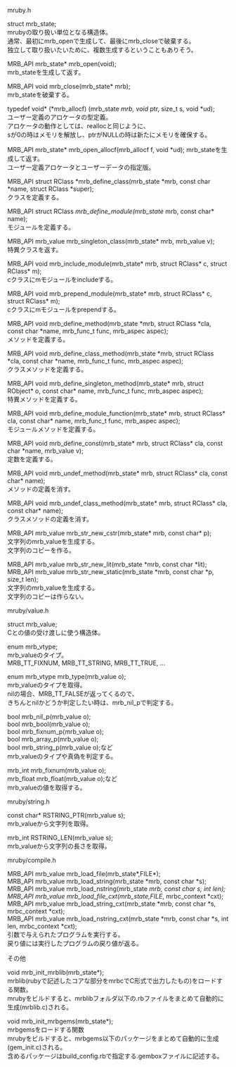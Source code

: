 ﻿
mruby.h  

struct mrb_state;  
mrubyの取り扱い単位となる構造体。  
通常、最初にmrb_openで生成して、最後にmrb_closeで破棄する。  
独立して取り扱いたいために、複数生成するということもありそう。  

MRB_API mrb_state* mrb_open(void);  
mrb_stateを生成して返す。  

MRB_API void mrb_close(mrb_state* mrb);  
mrb_stateを破棄する。  

typedef void* (*mrb_allocf) (mrb_state *mrb, void* ptr, size_t s, void *ud);  
ユーザー定義のアロケータの型定義。  
アロケータの動作としては、reallocと同じように、  
sが0の時はメモリを解放し、ptrがNULLの時は新たにメモリを確保する。  

MRB_API mrb_state* mrb_open_allocf(mrb_allocf f, void *ud);
mrb_stateを生成して返す。  
ユーザー定義アロケータとユーザーデータの指定版。  

MRB_API struct RClass *mrb_define_class(mrb_state *mrb, const char *name, struct RClass *super);  
クラスを定義する。  

MRB_API struct RClass *mrb_define_module(mrb_state* mrb, const char* name);  
モジュールを定義する。  

MRB_API mrb_value mrb_singleton_class(mrb_state* mrb, mrb_value v);  
特異クラスを返す。  

MRB_API void mrb_include_module(mrb_state* mrb, struct RClass* c, struct RClass* m);  
cクラスにmモジュールをincludeする。  

MRB_API void mrb_prepend_module(mrb_state* mrb, struct RClass* c, struct RClass* m);  
cクラスにmモジュールをprependする。  

MRB_API void mrb_define_method(mrb_state *mrb, struct RClass *cla, const char *name, mrb_func_t func, mrb_aspec aspec);  
メソッドを定義する。  

MRB_API void mrb_define_class_method(mrb_state *mrb, struct RClass *cla, const char *name, mrb_func_t func, mrb_aspec aspec);  
クラスメソッドを定義する。  

MRB_API void mrb_define_singleton_method(mrb_state* mrb, struct RObject* o, const char* name, mrb_func_t func, mrb_aspec aspec);  
特異メソッドを定義する。  

MRB_API void mrb_define_module_function(mrb_state* mrb, struct RClass* cla, const char* name, mrb_func_t func, mrb_aspec aspec);  
モジュールメソッドを定義する。  

MRB_API void mrb_define_const(mrb_state* mrb, struct RClass* cla, const char *name, mrb_value v);  
定数を定義する。  

MRB_API void mrb_undef_method(mrb_state* mrb, struct RClass* cla, const char* name);  
メソッドの定義を消す。  

MRB_API void mrb_undef_class_method(mrb_state* mrb, struct RClass* cla, const char* name);  
クラスメソッドの定義を消す。  

MRB_API mrb_value mrb_str_new_cstr(mrb_state* mrb, const char* p);  
文字列のmrb_valueを生成する。  
文字列のコピーを作る。  

MRB_API mrb_value mrb_str_new_lit(mrb_state *mrb, const char *lit);  
MRB_API mrb_value mrb_str_new_static(mrb_state *mrb, const char *p, size_t len);  
文字列のmrb_valueを生成する。  
文字列のコピーは作らない。  

mruby/value.h  

struct mrb_value;  
Cとの値の受け渡しに使う構造体。  

enum mrb_vtype;  
mrb_valueのタイプ。  
MRB_TT_FIXNUM, MRB_TT_STRING, MRB_TT_TRUE, …  

enum mrb_vtype mrb_type(mrb_value o);  
mrb_valueのタイプを取得。  
nilの場合、MRB_TT_FALSEが返ってくるので、  
きちんとnilかどうか判定したい時は、mrb_nil_pで判定する。  

bool mrb_nil_p(mrb_value o);  
bool mrb_bool(mrb_value o);  
bool mrb_fixnum_p(mrb_value o);  
bool mrb_array_p(mrb_value o);  
bool mrb_string_p(mrb_value o);など  
mrb_valueのタイプや真偽を判定する。  

mrb_int mrb_fixnum(mrb_value o);  
mrb_float mrb_float(mrb_value o);など  
mrb_valueの値を取得する。  

mruby/string.h  

const char* RSTRING_PTR(mrb_value s);  
mrb_valueから文字列を取得。  

mrb_int RSTRING_LEN(mrb_value s);  
mrb_valueから文字列の長さを取得。  

mruby/compile.h  

MRB_API mrb_value mrb_load_file(mrb_state*,FILE*);  
MRB_API mrb_value mrb_load_string(mrb_state *mrb, const char *s);  
MRB_API mrb_value mrb_load_nstring(mrb_state *mrb, const char *s, int len);  
MRB_API mrb_value mrb_load_file_cxt(mrb_state*,FILE*, mrbc_context *cxt);  
MRB_API mrb_value mrb_load_string_cxt(mrb_state *mrb, const char *s, mrbc_context *cxt);  
MRB_API mrb_value mrb_load_nstring_cxt(mrb_state *mrb, const char *s, int len, mrbc_context *cxt);  
引数で与えられたプログラムを実行する。  
戻り値には実行したプログラムの戻り値が返る。  

その他  

void mrb_init_mrblib(mrb_state*);  
mrblib(rubyで記述したコアな部分をmrbcでC形式で出力したもの)をロードする関数。  
mrubyをビルドすると、mrblibフォルダ以下の.rbファイルをまとめて自動的に生成(mrblib.c)される。  

void mrb_init_mrbgems(mrb_state*);  
mrbgemsをロードする関数  
mrubyをビルドすると、mrbgems以下のパッケージをまとめて自動的に生成(gem_init.c)される。  
含めるパッケージはbuild_config.rbで指定する.gemboxファイルに記述する。  
